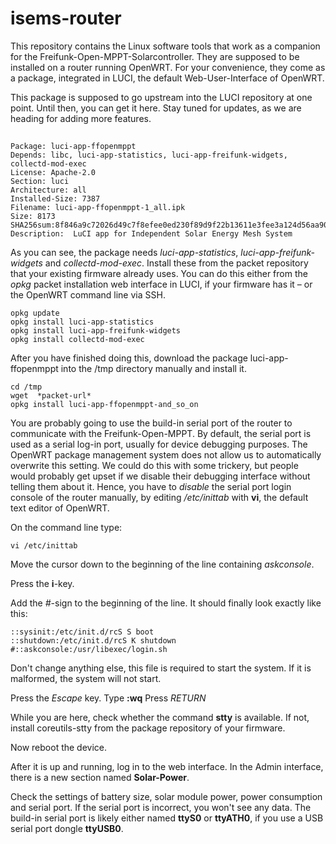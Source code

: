 # isems-router

This repository contains the Linux software tools that work as a companion for the Freifunk-Open-MPPT-Solarcontroller. They are supposed to be installed on a router running OpenWRT. For your convenience, they come as a package, integrated in LUCI, the default Web-User-Interface of OpenWRT.

This package is supposed to go upstream into the LUCI repository at one point. Until then, you can get it here. Stay tuned for updates, as we are heading for adding more features.

## 

	Package: luci-app-ffopenmppt
	Depends: libc, luci-app-statistics, luci-app-freifunk-widgets, collectd-mod-exec
	License: Apache-2.0
	Section: luci
	Architecture: all
	Installed-Size: 7387
	Filename: luci-app-ffopenmppt-1_all.ipk
	Size: 8173
	SHA256sum:8f846a9c72026d49c7f8efee0ed230f89d9f22b13611e3fee3a124d56aa90774
	Description:  LuCI app for Independent Solar Energy Mesh System
	
As you can see, the package needs *luci-app-statistics*, *luci-app-freifunk-widgets* and *collectd-mod-exec*. Install these from the packet repository that your existing firmware already uses. You can do this either from the *opkg* packet installation web interface in LUCI, if your firmware has it – or the OpenWRT command line via SSH.

	opkg update
	opkg install luci-app-statistics
	opkg install luci-app-freifunk-widgets
	opkg install collectd-mod-exec

After you have finished doing this, download the package luci-app-ffopenmppt into the /tmp directory manually and install it.

	cd /tmp
	wget  *packet-url*
	opkg install luci-app-ffopenmppt-and_so_on
	
You are probably going to use the build-in serial port of the router to communicate with the Freifunk-Open-MPPT. By default, the serial port is used as a serial log-in port, usually for device debugging purposes. The OpenWRT package management system does not allow us to automatically overwrite this setting. We could do this with some trickery, but people would probably get upset if we disable their debugging interface without telling them about it. Hence, you have to *disable* the serial port login console of the router manually, by editing */etc/inittab* with **vi**, the default text editor of OpenWRT.

On the command line type:

	vi /etc/inittab

Move the cursor down to the beginning of the line containing *askconsole*. 

Press the **i**-key.

Add the *#*-sign to the beginning of the line. It should finally look exactly like this:

	::sysinit:/etc/init.d/rcS S boot
	::shutdown:/etc/init.d/rcS K shutdown
	#::askconsole:/usr/libexec/login.sh

Don't change anything else, this file is required to start the system. If it is malformed, the system will not start.

Press the *Escape* key.
Type **:wq**
Press *RETURN*

While you are here, check whether the command **stty** is available. If not, install coreutils-stty from the package repository of your firmware.

Now reboot the device.

After it is up and running, log in to the web interface. In the Admin interface, there is a new section named **Solar-Power**.

Check the settings of battery size, solar module power, power consumption and serial port. If the serial port is incorrect, you won't see any data. The build-in serial port is likely either named **ttyS0** or **ttyATH0**, if you use a USB serial port dongle **ttyUSB0**.
